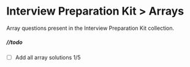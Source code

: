 # Interview Preparation Kit > Arrays

Array questions present in the Interview Preparation Kit collection.

##### //todo

- [ ] Add all array solutions 1/5
